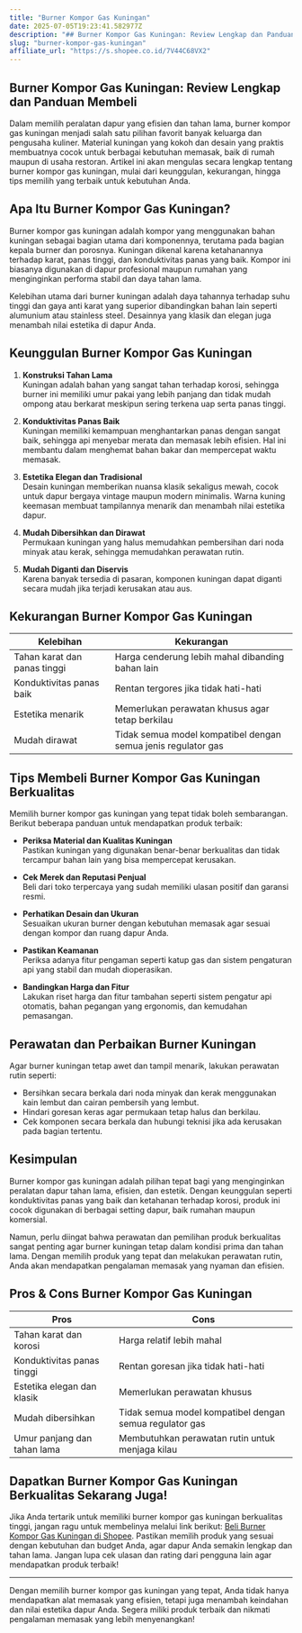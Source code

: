 ```yaml
---
title: "Burner Kompor Gas Kuningan"
date: 2025-07-05T19:23:41.582977Z
description: "## Burner Kompor Gas Kuningan: Review Lengkap dan Panduan Membeli..."
slug: "burner-kompor-gas-kuningan"
affiliate_url: "https://s.shopee.co.id/7V44C68VX2"
---
```

## Burner Kompor Gas Kuningan: Review Lengkap dan Panduan Membeli

Dalam memilih peralatan dapur yang efisien dan tahan lama, burner kompor gas kuningan menjadi salah satu pilihan favorit banyak keluarga dan pengusaha kuliner. Material kuningan yang kokoh dan desain yang praktis membuatnya cocok untuk berbagai kebutuhan memasak, baik di rumah maupun di usaha restoran. Artikel ini akan mengulas secara lengkap tentang burner kompor gas kuningan, mulai dari keunggulan, kekurangan, hingga tips memilih yang terbaik untuk kebutuhan Anda.

## Apa Itu Burner Kompor Gas Kuningan?

Burner kompor gas kuningan adalah kompor yang menggunakan bahan kuningan sebagai bagian utama dari komponennya, terutama pada bagian kepala burner dan porosnya. Kuningan dikenal karena ketahanannya terhadap karat, panas tinggi, dan konduktivitas panas yang baik. Kompor ini biasanya digunakan di dapur profesional maupun rumahan yang menginginkan performa stabil dan daya tahan lama.

Kelebihan utama dari burner kuningan adalah daya tahannya terhadap suhu tinggi dan gaya anti karat yang superior dibandingkan bahan lain seperti alumunium atau stainless steel. Desainnya yang klasik dan elegan juga menambah nilai estetika di dapur Anda.

## Keunggulan Burner Kompor Gas Kuningan

1. **Konstruksi Tahan Lama**  
Kuningan adalah bahan yang sangat tahan terhadap korosi, sehingga burner ini memiliki umur pakai yang lebih panjang dan tidak mudah ompong atau berkarat meskipun sering terkena uap serta panas tinggi.

2. **Konduktivitas Panas Baik**  
Kuningan memiliki kemampuan menghantarkan panas dengan sangat baik, sehingga api menyebar merata dan memasak lebih efisien. Hal ini membantu dalam menghemat bahan bakar dan mempercepat waktu memasak.

3. **Estetika Elegan dan Tradisional**  
Desain kuningan memberikan nuansa klasik sekaligus mewah, cocok untuk dapur bergaya vintage maupun modern minimalis. Warna kuning keemasan membuat tampilannya menarik dan menambah nilai estetika dapur.

4. **Mudah Dibersihkan dan Dirawat**  
Permukaan kuningan yang halus memudahkan pembersihan dari noda minyak atau kerak, sehingga memudahkan perawatan rutin.

5. **Mudah Diganti dan Diservis**  
Karena banyak tersedia di pasaran, komponen kuningan dapat diganti secara mudah jika terjadi kerusakan atau aus.

## Kekurangan Burner Kompor Gas Kuningan

| Kelebihan | Kekurangan |
|------------|--------------|
| Tahan karat dan panas tinggi | Harga cenderung lebih mahal dibanding bahan lain |
| Konduktivitas panas baik | Rentan tergores jika tidak hati-hati |
| Estetika menarik | Memerlukan perawatan khusus agar tetap berkilau |
| Mudah dirawat | Tidak semua model kompatibel dengan semua jenis regulator gas |

## Tips Membeli Burner Kompor Gas Kuningan Berkualitas

Memilih burner kompor gas kuningan yang tepat tidak boleh sembarangan. Berikut beberapa panduan untuk mendapatkan produk terbaik:

- **Periksa Material dan Kualitas Kuningan**  
Pastikan kuningan yang digunakan benar-benar berkualitas dan tidak tercampur bahan lain yang bisa mempercepat kerusakan.

- **Cek Merek dan Reputasi Penjual**  
Beli dari toko terpercaya yang sudah memiliki ulasan positif dan garansi resmi.

- **Perhatikan Desain dan Ukuran**  
Sesuaikan ukuran burner dengan kebutuhan memasak agar sesuai dengan kompor dan ruang dapur Anda.

- **Pastikan Keamanan**  
Periksa adanya fitur pengaman seperti katup gas dan sistem pengaturan api yang stabil dan mudah dioperasikan.

- **Bandingkan Harga dan Fitur**  
Lakukan riset harga dan fitur tambahan seperti sistem pengatur api otomatis, bahan pegangan yang ergonomis, dan kemudahan pemasangan.

## Perawatan dan Perbaikan Burner Kuningan

Agar burner kuningan tetap awet dan tampil menarik, lakukan perawatan rutin seperti:

- Bersihkan secara berkala dari noda minyak dan kerak menggunakan kain lembut dan cairan pembersih yang lembut.
- Hindari goresan keras agar permukaan tetap halus dan berkilau.
- Cek komponen secara berkala dan hubungi teknisi jika ada kerusakan pada bagian tertentu.

## Kesimpulan

Burner kompor gas kuningan adalah pilihan tepat bagi yang menginginkan peralatan dapur tahan lama, efisien, dan estetik. Dengan keunggulan seperti konduktivitas panas yang baik dan ketahanan terhadap korosi, produk ini cocok digunakan di berbagai setting dapur, baik rumahan maupun komersial.

Namun, perlu diingat bahwa perawatan dan pemilihan produk berkualitas sangat penting agar burner kuningan tetap dalam kondisi prima dan tahan lama. Dengan memilih produk yang tepat dan melakukan perawatan rutin, Anda akan mendapatkan pengalaman memasak yang nyaman dan efisien.

## Pros & Cons Burner Kompor Gas Kuningan

| **Pros** | **Cons** |
|------------|--------------|
| Tahan karat dan korosi | Harga relatif lebih mahal |
| Konduktivitas panas tinggi | Rentan goresan jika tidak hati-hati |
| Estetika elegan dan klasik | Memerlukan perawatan khusus |
| Mudah dibersihkan | Tidak semua model kompatibel dengan semua regulator gas |
| Umur panjang dan tahan lama | Membutuhkan perawatan rutin untuk menjaga kilau |

## Dapatkan Burner Kompor Gas Kuningan Berkualitas Sekarang Juga!

Jika Anda tertarik untuk memiliki burner kompor gas kuningan berkualitas tinggi, jangan ragu untuk membelinya melalui link berikut: [Beli Burner Kompor Gas Kuningan di Shopee](https://s.shopee.co.id/7V44C68VX2). Pastikan memilih produk yang sesuai dengan kebutuhan dan budget Anda, agar dapur Anda semakin lengkap dan tahan lama. Jangan lupa cek ulasan dan rating dari pengguna lain agar mendapatkan produk terbaik!

---
Dengan memilih burner kompor gas kuningan yang tepat, Anda tidak hanya mendapatkan alat memasak yang efisien, tetapi juga menambah keindahan dan nilai estetika dapur Anda. Segera miliki produk terbaik dan nikmati pengalaman memasak yang lebih menyenangkan!